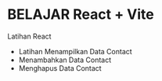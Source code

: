 # BELAJAR React + Vite

Latihan React

<ul>
  <li>Latihan Menampilkan Data Contact</li>
  <li>Menambahkan Data Contact</li>
  <li>Menghapus Data Contact</li>
</ul>
